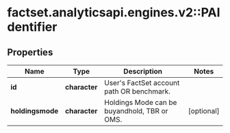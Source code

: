 # factset.analyticsapi.engines.v2::PAIdentifier

## Properties
Name | Type | Description | Notes
------------ | ------------- | ------------- | -------------
**id** | **character** | User&#39;s FactSet account path OR benchmark. | 
**holdingsmode** | **character** | Holdings Mode can be buyandhold, TBR or OMS. | [optional] 


